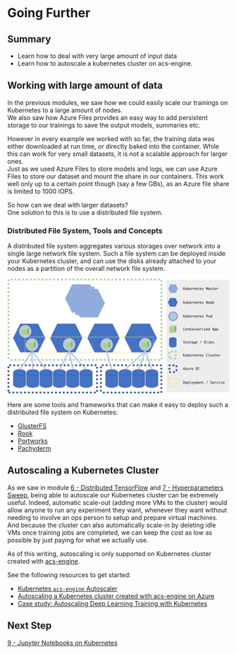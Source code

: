 # Going Further

## Summary

* Learn how to deal with very large amount of input data
* Learn how to autoscale a kubernetes cluster on acs-engine.


## Working with large amount of data

In the previous modules, we saw how we could easily scale our trainings on Kubernetes to a large amount of nodes.  
We also saw how Azure Files provides an easy way to add persistent storage to our trainings to save the output models, summaries etc.  

However in every example we worked with so far, the training data was either downloaded at run time, or directly baked into the container. While this can work for very small datasets, it is not a scalable approach for larger ones.  
Just as we used Azure Files to store models and logs, we can use Azure Files to store our dataset and mount the share in our containers. This work well only up to a certain point though (say a few GBs), as an Azure file share is limited to 1000 IOPS.

So how can we deal with larger datasets?  
One solution to this is to use a distributed file system.  
  
### Distributed File System, Tools and Concepts

A distributed file system aggregates various storages over network into a single large network file system.
Such a file system can be deployed inside your Kubernetes cluster, and can use the disks already attached to your nodes as a partition of the overall network file system.


![](NFSonAzureConcept.png)

Here are some tools and frameworks that can make it easy to deploy such a distributed file system on Kubernetes:

* [GlusterFS](http://www.gluster.org/)
* [Rook](https://rook.io/)
* [Portworks](https://portworx.com/)
* [Pachyderm](http://pachyderm.io/)


## Autoscaling a Kubernetes Cluster

As we saw in module [6 - Distributed TensorFlow](../6-distributed-tensorflow/) and [7 - Hyperparameters Sweep](../7-hyperparam-sweep), being able to autoscale our Kubernetes cluster can be extremely useful.
Indeed, automatic scale-out (adding more VMs to the cluster) would allow anyone to run any experiment they want, whenever they want without needing to involve an ops person to setup and prepare virtual machines.  
And because the cluster can also automatically scale-in by deleting idle VMs once training jobs are completed, we can keep the cost as low as possible by just paying for what we actually use.  

As of this writing, autoscaling is only supported on Kubernetes cluster created with [acs-engine](https://github.com/Azure/acs-engine).

See the following resources to get started:
* [Kubernetes `acs-engine` Autoscaler](https://github.com/wbuchwalter/Kubernetes-acs-engine-autoscaler)
* [Autoscaling a Kubernetes cluster created with acs-engine on Azure](https://medium.com/@wbuchwalter/autoscaling-a-kubernetes-cluster-created-with-acs-engine-on-azure-5e24ddc6402e)
* [Case study: Autoscaling Deep Learning Training with Kubernetes](https://www.microsoft.com/developerblog/2017/11/21/autoscaling-deep-learning-training-kubernetes/)


## Next Step

[9 - Jupyter Notebooks on Kubernetes](../9-jupyter)
